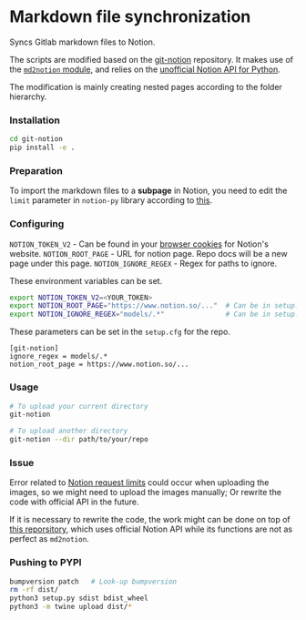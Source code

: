 Markdown file synchronization
==========

Syncs Gitlab markdown files to Notion.

The scripts are modified based on the [git-notion](https://github.com/NarekA/git-notion) repository. It makes use of the [`md2notion` module](https://github.com/Cobertos/md2notion), and relies on the [unofficial Notion API for Python](https://github.com/jamalex/notion-py).

The modification is mainly creating nested pages according to the folder hierarchy.


### Installation
```bash
cd git-notion
pip install -e .
```

### Preparation
To import the markdown files to a **subpage** in Notion, you need to edit the `limit` parameter in `notion-py` library according to [this](https://github.com/NarekA/git-notion/issues/1#issuecomment-1171158725).


### Configuring

`NOTION_TOKEN_V2` - Can be found in your [browser cookies](https://www.redgregory.com/notion/2020/6/15/9zuzav95gwzwewdu1dspweqbv481s5) for Notion's website.
`NOTION_ROOT_PAGE` - URL for notion page. Repo docs will be a new page under this page.
`NOTION_IGNORE_REGEX` - Regex for paths to ignore.

These environment variables can be set.
```bash
export NOTION_TOKEN_V2=<YOUR_TOKEN>
export NOTION_ROOT_PAGE="https://www.notion.so/..."  # Can be in setup.cfg as well
export NOTION_IGNORE_REGEX="models/.*"               # Can be in setup.cfg as well
```

These parameters can be set in the `setup.cfg` for the repo.
```
[git-notion]
ignore_regex = models/.*
notion_root_page = https://www.notion.so/...
```

### Usage

```bash
# To upload your current directory
git-notion

# To upload another directory
git-notion --dir path/to/your/repo
```

### Issue
Error related to [Notion request limits](https://developers.notion.com/reference/request-limits) could occur when uploading the images, so we might need to upload the images manually; Or rewrite the code with official API in the future.

If it is necessary to rewrite the code, the work might can be done on top of [this reporsitory](https://github.com/Arsenal591/notionfier), which uses official Notion API while its functions are not as perfect as `md2notion`. 


### Pushing to PYPI

```bash
bumpversion patch   # Look-up bumpversion
rm -rf dist/
python3 setup.py sdist bdist_wheel
python3 -m twine upload dist/*
```